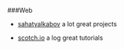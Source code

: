 ###Web

- [sahatyalkabov](http://sahatyalkabov.com/)
    a lot great projects

- [scotch.io](https://scotch.io/)
    a log great tutorials
